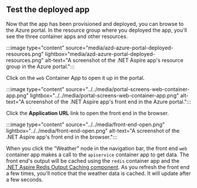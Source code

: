 ## Test the deployed app

Now that the app has been provisioned and deployed, you can browse to the Azure portal. In the resource group where you deployed the app, you'll see the three container apps and other resources.

:::image type="content" source="media/azd-azure-portal-deployed-resources.png" lightbox="media/azd-azure-portal-deployed-resources.png" alt-text="A screenshot of the .NET Aspire app's resource group in the Azure portal.":::

Click on the `web` Container App to open it up in the portal.

:::image type="content" source="../../media/portal-screens-web-container-app.png" lightbox="../../media/portal-screens-web-container-app.png" alt-text="A screenshot of the .NET Aspire app's front end in the Azure portal.":::

Click the **Application URL** link to open the front end in the browser.

:::image type="content" source="../../media/front-end-open.png" lightbox="../../media/front-end-open.png" alt-text="A screenshot of the .NET Aspire app's front end in the browser.":::

When you click the "Weather" node in the navigation bar, the front end `web` container app makes a call to the `apiservice` container app to get data. The front end's output will be cached using the `redis` container app and the [.NET Aspire Redis Output Caching component](../../caching/stackexchange-redis-output-caching-component.md). As you refresh the front end a few times, you'll notice that the weather data is cached. It will update after a few seconds.